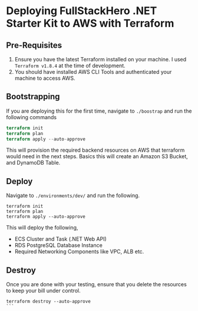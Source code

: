 # Deploying FullStackHero .NET Starter Kit to AWS with Terraform

## Pre-Requisites

1. Ensure you have the latest Terraform installed on your machine. I used `Terraform v1.8.4` at the time of development.
2. You should have installed AWS CLI Tools and authenticated your machine to access AWS.

## Bootstrapping

If you are deploying this for the first time, navigate to `./boostrap` and run the following commands

```terraform
terraform init
terraform plan
terraform apply --auto-approve
```

This will provision the required backend resources on AWS that terraform would need in the next steps. Basics this will create an Amazon S3 Bucket, and DynamoDB Table.

## Deploy

Navigate to `./environments/dev/` and run the following.

```
terraform init
terraform plan
terraform apply --auto-approve
```

This will deploy the following,

- ECS Cluster and Task (.NET Web API)
- RDS PostgreSQL Database Instance
- Required Networking Components like VPC, ALB etc.

## Destroy

Once you are done with your testing, ensure that you delete the resources to keep your bill under control.

````
terraform destroy --auto-approve
```
````
